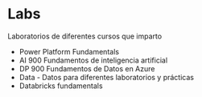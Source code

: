 # Labs
Laboratorios de diferentes cursos que imparto

- Power Platform Fundamentals
- AI 900 Fundamentos de inteligencia artificial
- DP 900 Fundamentos de Datos en Azure
- Data - Datos para diferentes laboratorios y prácticas
- Databricks fundamentals
